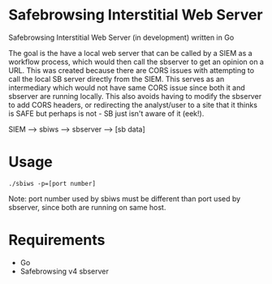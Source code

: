# Safebrowsing Interstitial Web Server
Safebrowsing Interstitial Web Server (in development) written in Go

The goal is the have a local web server that can be called by a SIEM as a workflow process, which would then call the sbserver to get an opinion on a URL.  This was created because there are CORS issues with attempting to call the local SB server directly from the SIEM. This serves as an intermediary which would not have same CORS issue since both it and sbserver are running locally. This also avoids having to modify the sbserver to add CORS headers, or redirecting the analyst/user to a site that it thinks is SAFE but perhaps is not - SB just isn't aware of it (eek!).

SIEM --> sbiws --> sbserver --> [sb data]

# Usage
```
./sbiws -p=[port number]
```
Note: port number used by sbiws must be different than port used by sbserver, since both are running on same host.

# Requirements
* Go
* Safebrowsing v4 sbserver
